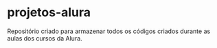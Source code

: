 # projetos-alura
Repositório criado para armazenar todos os códigos criados durante as aulas dos cursos da Alura.
